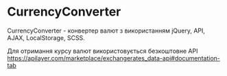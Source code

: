 # CurrencyConverter
СurrencyСonverter - конвертер валют з використанням jQuery, API, AJAX, LocalStorage, SCSS.


Для отримання курсу валют використовується безкоштовне API https://apilayer.com/marketplace/exchangerates_data-api#documentation-tab
